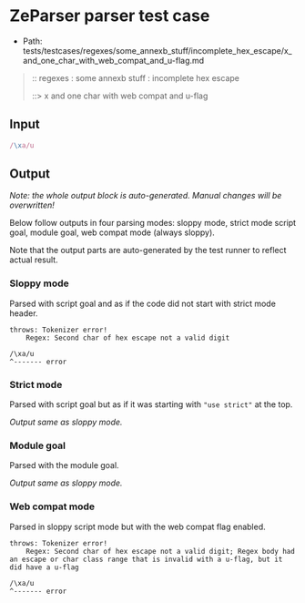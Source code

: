 # ZeParser parser test case

- Path: tests/testcases/regexes/some_annexb_stuff/incomplete_hex_escape/x_and_one_char_with_web_compat_and_u-flag.md

> :: regexes : some annexb stuff : incomplete hex escape
>
> ::> x and one char with web compat and u-flag

## Input


`````js
/\xa/u
`````

## Output

_Note: the whole output block is auto-generated. Manual changes will be overwritten!_

Below follow outputs in four parsing modes: sloppy mode, strict mode script goal, module goal, web compat mode (always sloppy).

Note that the output parts are auto-generated by the test runner to reflect actual result.

### Sloppy mode

Parsed with script goal and as if the code did not start with strict mode header.

`````
throws: Tokenizer error!
    Regex: Second char of hex escape not a valid digit

/\xa/u
^------- error
`````

### Strict mode

Parsed with script goal but as if it was starting with `"use strict"` at the top.

_Output same as sloppy mode._

### Module goal

Parsed with the module goal.

_Output same as sloppy mode._

### Web compat mode

Parsed in sloppy script mode but with the web compat flag enabled.

`````
throws: Tokenizer error!
    Regex: Second char of hex escape not a valid digit; Regex body had an escape or char class range that is invalid with a u-flag, but it did have a u-flag

/\xa/u
^------- error
`````

